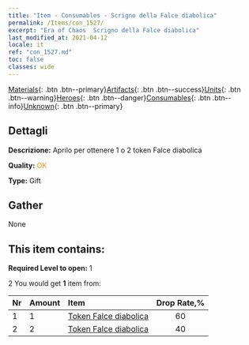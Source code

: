 ```yaml
---
title: "Item - Consumables - Scrigno della Falce diabolica"
permalink: /Items/con_1527/
excerpt: "Era of Chaos  Scrigno della Falce diabolica"
last_modified_at: 2021-04-12
locale: it
ref: "con_1527.md"
toc: false
classes: wide
---
```

 [Materials](/it/Items/){: .btn .btn--primary}[Artifacts](/it/Items/Artifacts/){: .btn .btn--success}[Units](/it/Items/Units/){: .btn .btn--warning}[Heroes](/it/Items/Heroes/){: .btn .btn--danger}[Consumables](/it/Items/Consumables/){: .btn .btn--info}[Unknown](/it/Items/Unknown/){: .btn .btn--primary}

## Dettagli
 **Descrizione:** Aprilo per ottenere 1 o 2 token Falce diabolica

 **Quality:** <span style="color: #FF8C00">OK</span>

 **Type:** Gift

## Gather

  None

## This item contains:

 **Required Level to open:** 1

 2 You would get **1** item  from:

  | Nr | Amount |     Item    | Drop Rate,% |
  |:---|:-------|:------------|:---------:|
  | 1 | 1 | [Token Falce diabolica](/it/Items/con_984/) | 60 | 
  | 2 | 2 | [Token Falce diabolica](/it/Items/con_984/) | 40 | 

